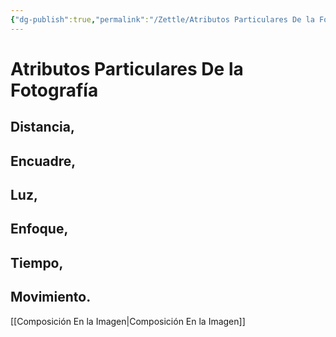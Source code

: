 ```yaml
---
{"dg-publish":true,"permalink":"/Zettle/Atributos Particulares De la Fotografía/","title":"Atributos Particulares De la Fotografía","created":"Monday, 2023-04-24, 4:29:39 pm","updated":"2023-09-25T12:37"}
---
```



# Atributos Particulares De la Fotografía

## Distancia,

## Encuadre,

## Luz,

## Enfoque,

## Tiempo,

## Movimiento.
[[Composición En la Imagen\|Composición En la Imagen]]